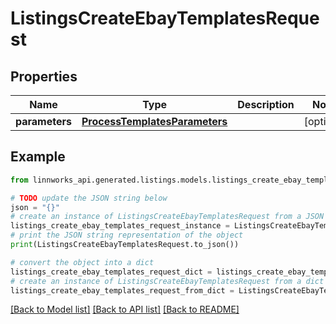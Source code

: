# ListingsCreateEbayTemplatesRequest


## Properties

Name | Type | Description | Notes
------------ | ------------- | ------------- | -------------
**parameters** | [**ProcessTemplatesParameters**](ProcessTemplatesParameters.md) |  | [optional] 

## Example

```python
from linnworks_api.generated.listings.models.listings_create_ebay_templates_request import ListingsCreateEbayTemplatesRequest

# TODO update the JSON string below
json = "{}"
# create an instance of ListingsCreateEbayTemplatesRequest from a JSON string
listings_create_ebay_templates_request_instance = ListingsCreateEbayTemplatesRequest.from_json(json)
# print the JSON string representation of the object
print(ListingsCreateEbayTemplatesRequest.to_json())

# convert the object into a dict
listings_create_ebay_templates_request_dict = listings_create_ebay_templates_request_instance.to_dict()
# create an instance of ListingsCreateEbayTemplatesRequest from a dict
listings_create_ebay_templates_request_from_dict = ListingsCreateEbayTemplatesRequest.from_dict(listings_create_ebay_templates_request_dict)
```
[[Back to Model list]](../README.md#documentation-for-models) [[Back to API list]](../README.md#documentation-for-api-endpoints) [[Back to README]](../README.md)


